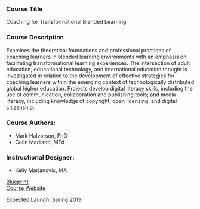 ### Course Title

Coaching for Transformational Blended Learning

### Course Description

Examines the theoretical foundations and professional practices of coaching learners in blended learning environments with an emphasis on facilitating transformational learning experiences. The intersection of adult education, educational technology, and international education thought is investigated in relation to the development of effective strategies for coaching learners within the emerging context of technologically distributed global higher education. Projects develop digital literacy skills, including the use of communication, collaboration and publishing tools; and media literacy, including knowledge of copyright, open licensing, and digital citizenship.

### Course Authors:
* Mark Halvorson, PhD
* Colin Madland, MEd

### Instructional Designer: 
* Kelly Marjanovic, MA

[Blueprint](https://docs.google.com/document/d/1bKRRsy5E-xJuJUx1Ugd2VY1NbaHLD_9e_tejKnac7qk/edit?usp=sharing_eil&ts=5a8d9c65)  
[Course Website](https://create.twu.ca/ldrs663/)

Expected Launch: Spring 2019



